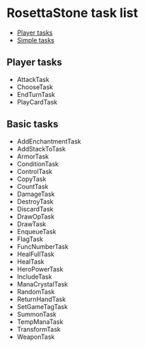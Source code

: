 # RosettaStone task list

- [Player tasks](#player-tasks)
- [Simple tasks](#simple-tasks)

## Player tasks

* AttackTask
* ChooseTask
* EndTurnTask
* PlayCardTask

## Basic tasks

* AddEnchantmentTask
* AddStackToTask
* ArmorTask
* ConditionTask
* ControlTask
* CopyTask
* CountTask
* DamageTask
* DestroyTask
* DiscardTask
* DrawOpTask
* DrawTask
* EnqueueTask
* FlagTask
* FuncNumberTask
* HealFullTask
* HealTask
* HeroPowerTask
* IncludeTask
* ManaCrystalTask
* RandomTask
* ReturnHandTask
* SetGameTagTask
* SummonTask
* TempManaTask
* TransformTask
* WeaponTask
